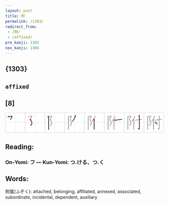 ```yaml
---
layout: post
title: 附
permalink: /1303/
redirect_from:
 - /附/
 - /affixed/
pre_kanji: 1302
nex_kanji: 1304
---
```


## {1303}

## `affixed`

## [8]

<div class="stroke"><img src="../images/E99984.png" /></div>

## Reading:

### On-Yomi: フ &mdash; Kun-Yomi: つ.ける、つ.く

## Words:

附属(ふぞく): attached, belonging, affiliated, annexed, associated, subordinate, incidental, dependent, auxiliary

